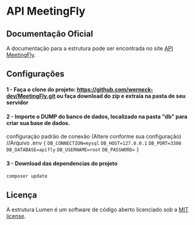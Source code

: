 # API MeetingFly


## Documentação Oficial

A documentação para a estrutura pode ser encontrada no site [API MeetingFly](https://documenter.getpostman.com/view/9149332/SVtZvm6x?version=latest#352ad6e9-f8da-4050-9b04-e1793e34e09b).

## Configurações

#### 1 - Faça o clone do projeto: https://github.com/werneck-dev/MeetingFly.git ou faça download do zip e extraia na pasta de seu servidor

#### 2 - Importe o DUMP do banco de dados, localizado na pasta "db" para criar sua base de dados.

configuração padrão de conexão (Altere conforme sua configuração)
//Arquivo .env
`{`
`DB_CONNECTION=mysql`
`DB_HOST=127.0.0.1`
`DB_PORT=3306`
`DB_DATABASE=apifly`
`DB_USERNAME=root`
`DB_PASSWORD=`
`}`

#### 3 - Download das dependencias do projeto

`composer update`




## Licença

A estrutura Lumen é um software de código aberto licenciado sob a [MIT license](https://opensource.org/licenses/MIT).
